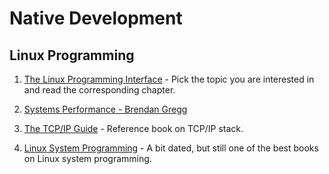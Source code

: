 # Native Development

## Linux Programming

1. [The Linux Programming Interface](https://www.amazon.com/Linux-Programming-Interface-System-Handbook/dp/1593272200) - Pick the topic you are interested in and read the corresponding chapter.

2. [Systems Performance - Brendan Gregg](https://www.amazon.com/Systems-Performance-Brendan-Gregg/dp/0136820158/133-7213979-6336830)

3. [The TCP/IP Guide](https://www.amazon.com/TCP-Guide-Comprehensive-Illustrated-Protocols/dp/159327047X) - Reference book on TCP/IP stack.

4. [Linux System Programming](https://www.amazon.com/Linux-System-Programming-Talking-Directly/dp/1449339530) - A bit dated, but still one of the best books on Linux system programming.
